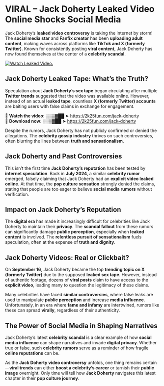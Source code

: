 # VIRAL – Jack Doherty Leaked Video Online Shocks Social Media 

Jack Doherty’s **leaked video controversy** is taking the internet by storm! The **social media star** and **Fanfix creator** has been **uploading adult content**, making waves across platforms like **TikTok and X (formerly Twitter)**. Known for consistently posting **viral content**, Jack Doherty has now found themselves at the center of a **celebrity scandal**.  

[![Watch Leaked Video.](https://miro.medium.com/v2/resize:fit:828/format:webp/1*cilzJN44JGOrTw9NJCrNHA.gif "Watch Leaked Video")](https://2k25fun.com/jack-doherty)

## **Jack Doherty Leaked Tape: What’s the Truth?**  
Speculation about **Jack Doherty’s sex tape** began circulating after multiple **Twitter trends** suggested that the video was available online. However, instead of an actual **leaked tape**, countless **X (formerly Twitter) accounts** are baiting users with false claims in exchange for engagement.  

🔹 **Watch the video:** ░░▒▓██ ➤ https://2k25fun.com/jack-doherty  
🔹 **Download now:** ░░▒▓██ ➤ https://2k25fun.com/jack-doherty  

Despite the rumors, Jack Doherty has not publicly confirmed or denied the allegations. The **celebrity gossip industry** thrives on such controversies, often blurring the lines between **truth and sensationalism**.  

## **Jack Doherty and Past Controversies**  
This isn’t the first time **Jack Doherty’s reputation** has been tested by **internet speculation**. Back in **July 2024**, a similar **celebrity rumor** emerged, falsely claiming that Jack Doherty had an **explicit video leaked online**. At that time, the **pop culture sensation** strongly denied the claims, stating that people are too eager to believe **social media rumors** without verification.  

## **Impact on Jack Doherty’s Reputation**  
The **digital era** has made it increasingly difficult for celebrities like Jack Doherty to maintain their **privacy**. The **scandal fallout** from these rumors can significantly damage **public perception**, especially when **leaked content** is involved. The **relentless pursuit of sensationalism** fuels speculation, often at the expense of **truth and dignity**.  

## **Jack Doherty Videos: Real or Clickbait?**  
On **September 16**, Jack Doherty became the top **trending topic on X (formerly Twitter)** due to the supposed **leaked sex tape**. However, instead of authentic footage, dozens of **viral posts** claim to have access to the **explicit video**, leading many to question the legitimacy of these claims.  

Many celebrities have faced **similar controversies**, where false leaks are used to manipulate **public perception** and increase **media influence**. Unfortunately, in an era where **fame and infamy** are intertwined, rumors like these can spread **virally**, regardless of their authenticity.  

## **The Power of Social Media in Shaping Narratives**  
Jack Doherty’s latest **celebrity scandal** is a clear example of how **social media influence** can shape narratives and invade **digital privacy**. Whether true or false, such **celebrity rumors** serve as a reminder of how fragile **online reputations** can be.  

As the **Jack Doherty video controversy** unfolds, one thing remains certain—**viral trends** can either **boost a celebrity’s career** or tarnish their **public image** overnight. Only time will tell how **Jack Doherty** navigates this latest chapter in their **pop culture journey**. 
